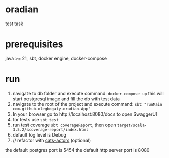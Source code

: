 # oradian
test task

# prerequisites
java >= 21, sbt, docker engine, docker-compose
# run
1. navigate to db folder and execute command:
`docker-compose up`
this will start postgresql image and fill the db with test data
2. navigate to the root of the project and execute command:
`sbt "runMain com.github.olegbogaty.oradian.App"`
3. In your browser go to http://localhost:8080/docs to open SwaggerUI
4. for tests use `sbt test`
5. run test coverage `sbt coverageReport`, then open `target/scala-3.5.2/scoverage-report/index.html`
6. default log level is Debug
7. // refactor with [cats-actors](https://github.com/suprnation/cats-actors) (optional)

the default postgres port is 5454
the default http server port is 8080

